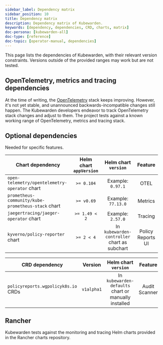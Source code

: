 ```yaml
---
sidebar_label: Dependency matrix
sidebar_position: 10
title: Dependency matrix
description: Dependency matrix of Kubewarden.
keywords: [dependency, dependencies, CRD, charts, matrix]
doc-persona: [kubewarden-all]
doc-type: [reference]
doc-topic: [operator-manual, dependencies]
---
```


<head>
  <link rel="canonical" href="https://docs.kubewarden.io/reference/dependency-matrix"/>
</head>

This page lists the dependencies of Kubewarden, with their relevant
version constraints. Versions outside of the provided ranges may work but are
not tested.

## OpenTelemetry, metrics and tracing dependencies

At the time of writing, the [OpenTelemetry](https://opentelemetry.io) stack
keeps improving. However, it's not yet stable, and unannounced
backwards-incompatible changes still happen. The Kubewarden developers endeavor
to track OpenTelemetry stack changes and adjust to them. The project tests
against a known working range of OpenTelemetry, metrics and tracing stack.

## Optional dependencies

Needed for specific features.

| Chart dependency                                   | Helm chart `appVersion` |             Helm chart `version`             |      Feature      |
| -------------------------------------------------- | :---------------------: | :------------------------------------------: | :---------------: |
| `open-telemetry/opentelemetry-operator` chart      |       `>= 0.104`        |              Example: `0.97.1`               |       OTEL        |
| `prometheus-community/kube-prometheus-stack` chart |       `>= v0.69`        |              Example: `77.13.0`              |      Metrics      |
| `jaegertracing/jaeger-operator` chart              |      `>= 1.49 < 2`      |              Example: `2.57.0`               |      Tracing      |
| `kyverno/policy-reporter` chart                    |       `>= 2 < 4`        | In `kubewarden-controller` chart as subchart | Policy Reports UI |

| CRD dependency                      |  Version   |                 Helm chart `version`                 |    Feature    |
| ----------------------------------- | :--------: | :--------------------------------------------------: | :-----------: |
| `policyreports.wgpolicyk8s.io` CRDs | `v1alpha1` | In `kubewarden-defaults` chart or manually installed | Audit Scanner |

## Rancher

Kubewarden tests against the monitoring and tracing Helm charts provided in the
Rancher charts repository.
